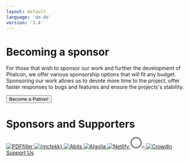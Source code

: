 ```yaml
---
layout: default
language: 'de-de'
version: '3.4'
---
```


# Becoming a sponsor

For those that wish to sponsor our work and further the development of Phalcon, we offer various sponsorship options that will fit any budget. Sponsoring our work allows us to devote more time to the project, offer faster responses to bugs and features and ensure the projects's stability.

<a href="https://phalcon.link/fund">
<button class="btn button-small btn-danger">
    Become a Patron!
</button>
</a>

# Sponsors and Supporters

<div class="phalcon-blog__sponsors-items">
    <a href="https://pdffiller.com" class="phalcon-blog__sponsors-item">
        <img src="https://assets.phalconphp.com/phalcon/images/backers/pdffiller-164x34.svg"
             alt="PDFfiller">
    </a>
    <a href="https://mctekk.com" class="phalcon-blog__sponsors-item">
        <img src="https://assets.phalconphp.com/phalcon/images/backers/mctekk-149x34.svg"
             alt="{mctekk}">
    </a>
    <a href="https://abits.com" class="phalcon-blog__sponsors-item">
        <img src="https://assets.phalconphp.com/phalcon/images/backers/abits-100x34.svg"
             alt="Abits">
    </a>
    <a href="https://algolia.com" class="phalcon-blog__sponsors-item">
        <img src="https://assets.phalconphp.com/phalcon/images/backers/algolia-725x360.svg"
             alt="Algolia">
    </a>
    <a href="https://netlify.com" class="phalcon-blog__sponsors-item">
        <img src="https://assets.phalconphp.com/phalcon/images/backers/netlify-147x40.svg"
             alt="Netlify">
    </a>
    <a href="https://odva.pro/" class="phalcon-blog__sponsors-item">
        <svg width="38" height="31" viewBox="0 0 38 31" fill="none" xmlns="http://www.w3.org/2000/svg">
            <path d="M15.375 29.3529C22.9283 29.3529 29.0514 23.2298 29.0514 15.6765C29.0514 8.12317 22.9283 2 15.375 2C7.82165 2 1.69849 8.12317 1.69849 15.6765C1.69849 23.2298 7.82165 29.3529 15.375 29.3529Z" stroke="#273646" stroke-opacity="0.7" stroke-width="3"/>
            <path d="M33.9044 23.6177H32.1397V30.6765H33.9044V23.6177Z" fill="#273646" fill-opacity="0.7"/>
            <path d="M37.4338 23.6177H35.6691V30.6765H37.4338V23.6177Z" fill="#273646" fill-opacity="0.7"/>
        </svg>
    </a>
    <a href="https://crowdin.com/" class="phalcon-blog__sponsors-item">
        <img src="https://assets.phalconphp.com/phalcon/images/backers/crowdin.png"
             alt="Crowdin">
    </a>
    <a href="https://phalcon.link/fund" class="phalcon-blog__sponsors-item">
        <span>Support Us</span>
    </a>
</div>
